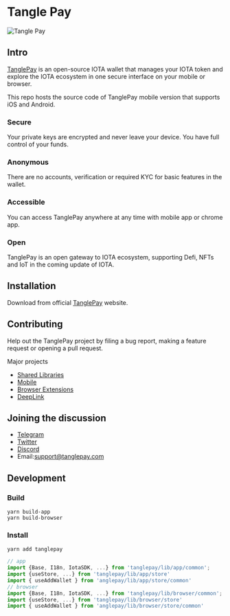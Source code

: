 # Tangle Pay
![Tangle Pay](https://tanglepay.com/image/TanglePayLogo.png "Tangle Pay")

## Intro
[TanglePay](https://www.tanglepay.com) is an open-source IOTA wallet that manages your IOTA token and explore the IOTA ecosystem
in one secure interface on your mobile or browser.

This repo hosts the source code of TanglePay mobile version that supports iOS and Android.

### Secure
Your private keys are encrypted and never leave your device. You have full control of your funds.

### Anonymous
There are no accounts, verification or required KYC for basic features in the wallet.

### Accessible
You can access TanglePay anywhere at any time with mobile app or chrome app.

### Open
TanglePay is an open gateway to IOTA ecosystem, supporting Defi, NFTs and IoT in the coming update of IOTA.

## Installation
Download from official [TanglePay](https://www.tanglepay.com) website.

## Contributing
Help out the TanglePay project by filing a bug report, making a feature request or opening a pull request. 

Major projects
- [Shared Libraries](https://github.com/TanglePay/TanglePay)
- [Mobile](https://github.com/TanglePay/TanglePay-Mobile)
- [Browser Extensions](https://github.com/TanglePay/TanglePay-Extension)
- [DeepLink](https://github.com/TanglePay/TanglePay-DeepLink)

## Joining the discussion
- [Telegram](https://t.me/tanglepay)
- [Twitter](https://twitter.com/tanglepaycom)
- [Discord](https://discord.gg/5yMCwbdjZ3)
- Email:support@tanglepay.com 

## Development
### Build
```
yarn build-app
yarn build-browser
```

### Install
```
yarn add tanglepay
```
``` javascript
// app
import {Base, I18n, IotaSDK, ...} from 'tanglepay/lib/app/common';
import {useStore, ...} from 'tanglepay/lib/app/store'
import { useAddWallet } from 'anglepay/lib/app/store/common'
// browser
import {Base, I18n, IotaSDK, ...} from 'tanglepay/lib/browser/common';
import {useStore, ...} from 'tanglepay/lib/browser/store'
import { useAddWallet } from 'anglepay/lib/browser/store/common'
```